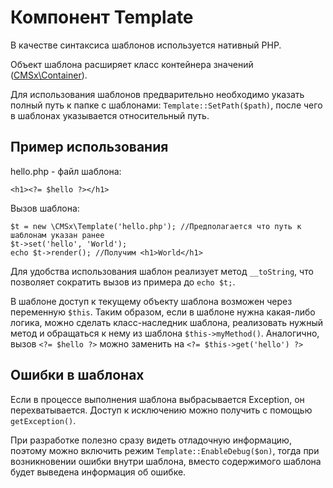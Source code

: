 Компонент Template
==================

В качестве синтаксиса шаблонов используется нативный PHP.

Объект шаблона расширяет класс контейнера значений ([CMSx\Container](https://github.com/cmsx/Container)).

Для использования шаблонов предварительно необходимо указать полный путь к папке с шаблонами: `Template::SetPath($path)`, после чего в шаблонах указывается относительный путь.

## Пример использования

hello.php - файл шаблона:

    <h1><?= $hello ?></h1>

Вызов шаблона:

    $t = new \CMSx\Template('hello.php'); //Предполагается что путь к шаблонам указан ранее
    $t->set('hello', 'World');
    echo $t->render(); //Получим <h1>World</h1>

Для удобства использования шаблон реализует метод `__toString`, что позволяет сократить вызов из примера до `echo $t;`.

В шаблоне доступ к текущему объекту шаблона возможен через переменную `$this`. Таким образом, если в шаблоне нужна какая-либо логика, можно сделать класс-наследник шаблона, реализовать нужный метод и обращаться к нему из шаблона `$this->myMethod()`. Аналогично, вызов `<?= $hello ?>` можно заменить на `<?= $this->get('hello') ?>`

## Ошибки в шаблонах
Если в процессе выполнения шаблона выбрасывается Exception, он перехватывается. Доступ к исключению можно получить с помощью `getException()`.

При разработке полезно сразу видеть отладочную информацию, поэтому можно включить режим `Template::EnableDebug($on)`, тогда при возникновении ошибки внутри шаблона, вместо содержимого шаблона будет выведена информация об ошибке.